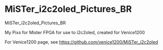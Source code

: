 # MiSTer_i2c2oled_Pictures_BR
MiSTer_i2c2oled_Pictures_BR

My Pixs for Mister FPGA for use to i2c2oled, created for Venice1200

For Venice1200 page, see https://github.com/venice1200/MiSTer_i2c2oled
